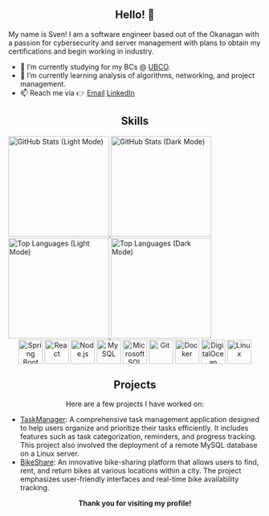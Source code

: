 <div align="center">
  <h2>Hello! 👋</h2>
</div>
<p>My name is Sven! I am a software engineer based out of the Okanagan with a passion for cybersecurity and server management with plans to obtain my certifications and begin working in industry.</p>

<ul>
  <li>🔭 I’m currently studying for my BCs @ <a href="https://ok.ubc.ca/">UBCO</a>.</li>
  <li>🌱 I’m currently learning analysis of algorithms, networking, and project management.</li>
  <li>📫 Reach me via 👉 <a href="mailto:mr-sban@users.noreply.github.com">Email</a> <a href="https://www.linkedin.com/in/svenannist/">LinkedIn</a></li>
</ul>
<div align="center">
<h2>Skills</h2>
</div>
<!---
### Programming Languages
 ![Java](https://img.shields.io/badge/Java-ED8B00?style=for-the-badge&logo=java&logoColor=white) ![JavaScript](https://img.shields.io/badge/JavaScript-F7DF1E?style=for-the-badge&logo=javascript&logoColor=black) ![Python](https://img.shields.io/badge/Python-3776AB?style=for-the-badge&logo=python&logoColor=white)--->
<a href="https://github.com/mr-sban#gh-light-mode-only">
  <img 
    src="https://github-readme-stats-black-chi-93.vercel.app/api?username=mr-sban&show_icons=true&count_private=true&hide=stars,contribs&show=reviews,prs_merged_percentage&hide_rank=true&include_all_commits=true&theme=default#gh-light-mode-only" 
    alt="GitHub Stats (Light Mode)" 
    height="200">
</a>
<a href="https://github.com/mr-sban#gh-dark-mode-only">
  <img 
    src="https://github-readme-stats-black-chi-93.vercel.app/api?username=mr-sban&show_icons=true&count_private=true&hide=stars,contribs&show=reviews,prs_merged_percentage&hide_rank=true&include_all_commits=true&theme=dark#gh-dark-mode-only" 
    alt="GitHub Stats (Dark Mode)" 
    height="200">
</a>

<a href="https://github.com/mr-sban#gh-light-mode-only">
  <img 
    src="https://github-readme-stats-black-chi-93.vercel.app/api/top-langs/?username=mr-sban&hide=tex&layout=donut&size_weight=0.5&count_weight=0.5&theme=default#gh-light-mode-only" 
    alt="Top Languages (Light Mode)" 
    height="200">
</a>
<a href="https://github.com/mr-sban#gh-dark-mode-only">
  <img 
    src="https://github-readme-stats-black-chi-93.vercel.app/api/top-langs/?username=mr-sban&hide=tex&layout=donut&size_weight=0.5&count_weight=0.5&theme=dark#gh-dark-mode-only" 
    alt="Top Languages (Dark Mode)" 
    height="200">
</a>










<br />

<div align="center">
  <img src="https://cdn.jsdelivr.net/gh/devicons/devicon/icons/spring/spring-original-wordmark.svg" alt="Spring Boot" width="48" height="48" style="vertical-align: middle;"/>
  <img src="https://cdn.jsdelivr.net/gh/devicons/devicon/icons/react/react-original-wordmark.svg" alt="React" width="48" height="48" style="vertical-align: middle;"/>
  <img src="https://cdn.jsdelivr.net/gh/devicons/devicon/icons/nodejs/nodejs-plain-wordmark.svg" alt="Node.js" width="48" height="48" style="vertical-align: middle;"/>
  <img src="https://cdn.jsdelivr.net/gh/devicons/devicon/icons/mysql/mysql-original-wordmark.svg" alt="MySQL" width="48" height="48" style="vertical-align: middle;"/>
  <img src="https://cdn.jsdelivr.net/gh/devicons/devicon/icons/microsoftsqlserver/microsoftsqlserver-plain-wordmark.svg" alt="Microsoft SQL Server" width="48" height="48" style="vertical-align: middle;"/>
  <img src="https://cdn.jsdelivr.net/gh/devicons/devicon/icons/git/git-original-wordmark.svg" alt="Git" width="48" height="48" style="vertical-align: middle;"/>
  <img src="https://cdn.jsdelivr.net/gh/devicons/devicon/icons/docker/docker-original-wordmark.svg" alt="Docker" width="48" height="48" style="vertical-align: middle;"/>
  <img src="https://cdn.jsdelivr.net/gh/devicons/devicon/icons/digitalocean/digitalocean-original.svg" alt="DigitalOcean" width="48" height="48" style="vertical-align: middle;"/>
  <img src="https://cdn.jsdelivr.net/gh/devicons/devicon/icons/linux/linux-original.svg" alt="Linux" width="48" height="48" style="vertical-align: middle;"/>
</div>

<div align="center">
  <h2>Projects</h2>


Here are a few projects I have worked on:
</div>

- [TaskManager](https://github.com/mr-sban/taskmanager): A comprehensive task management application designed to help users organize and prioritize their tasks efficiently. It includes features such as task categorization, reminders, and progress tracking. This project also involved the deployment of a remote MySQL database on a Linux server.
- [BikeShare](https://github.com/BikeSharingG14/bikeshare): An innovative bike-sharing platform that allows users to find, rent, and return bikes at various locations within a city. The project emphasizes user-friendly interfaces and real-time bike availability tracking.

<div align="center">
<b>Thank you for visiting my profile!</b>
</div>
